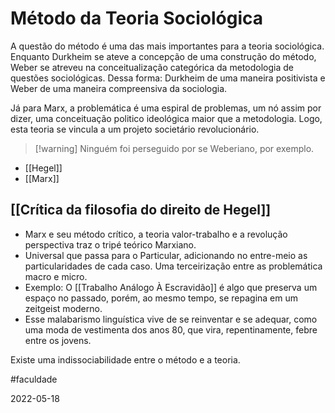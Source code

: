 # Método da Teoria Sociológica

A questão do método é uma das mais importantes para a teoria sociológica. Enquanto Durkheim se ateve a concepção de uma construção do método, Weber se atreveu na conceitualização categórica da metodologia de questões sociológicas. Dessa forma: Durkheim de uma maneira positivista e Weber de uma maneira compreensiva da sociologia.

Já para Marx, a problemática é uma espiral de problemas, um nó assim por dizer, uma conceituação politico ideológica maior que a metodologia. Logo, esta teoria se vincula a um projeto societário revolucionário.

>[!warning] Ninguém foi perseguido por se Weberiano, por exemplo.

- [[Hegel]]
- [[Marx]]

## [[Crítica da filosofia do direito de Hegel]]

- Marx e seu método crítico, a teoria valor-trabalho e a revolução perspectiva traz o tripé teórico Marxiano.
- Universal que passa para o Particular, adicionando no entre-meio as particularidades de cada caso. Uma terceirização entre as problemática macro e micro.
- Exemplo: O [[Trabalho Análogo À Escravidão]] é algo que preserva um espaço no passado, porém, ao mesmo tempo, se repagina em um zeitgeist moderno.
- Esse malabarismo linguística vive de se reinventar e se adequar, como uma moda de vestimenta dos anos 80, que vira, repentinamente, febre entre os jovens.

Existe uma indissociabilidade entre o método e a teoria.

#faculdade 

2022-05-18